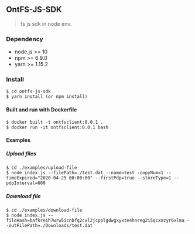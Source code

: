 ## OntFS-JS-SDK

> fs js sdk in node env.



### Dependency

* node.js >= 10
* npm >= 6.9.0
* yarn >= 1.15.2

### Install


```shell
$ cd ontfs-js-sdk
$ yarn install (or npm install)
```



#### Built and run with Dockerfile

```shell
$ docker built -t ontfsclient:0.0.1 .
$ docker run -it ontfsclient:0.0.1 bash
```



#### Examples



##### Upload files

```shell
$ cd ./examples/upload-file
$ node index.js --filePath=./test.dat --name=test -copyNum=1 --timeExpired="2020-04-25 00:00:00" --firstPdp=true --storeType=1 --pdpInterval=600
```



##### Download file

```shell
$ cd ./examples/download-file
$ node index.js --fileHash=bafkreih7wrw5icnbfq2cxl2jcpplgdwgxyxte4hnreg2i5qcxnzyr6xlma --outFilePath=./Downloads/test.dat
```

